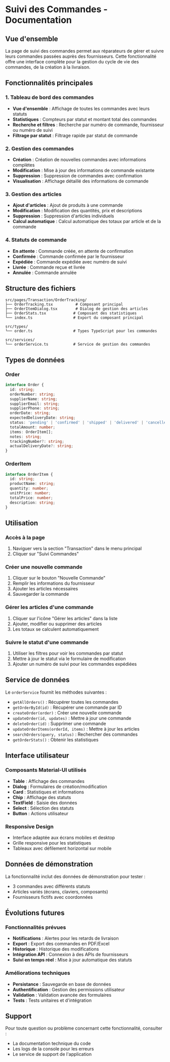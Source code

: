 # Suivi des Commandes - Documentation

## Vue d'ensemble

La page de suivi des commandes permet aux réparateurs de gérer et suivre leurs commandes passées auprès des fournisseurs. Cette fonctionnalité offre une interface complète pour la gestion du cycle de vie des commandes, de la création à la livraison.

## Fonctionnalités principales

### 1. Tableau de bord des commandes
- **Vue d'ensemble** : Affichage de toutes les commandes avec leurs statuts
- **Statistiques** : Compteurs par statut et montant total des commandes
- **Recherche et filtres** : Recherche par numéro de commande, fournisseur ou numéro de suivi
- **Filtrage par statut** : Filtrage rapide par statut de commande

### 2. Gestion des commandes
- **Création** : Création de nouvelles commandes avec informations complètes
- **Modification** : Mise à jour des informations de commande existante
- **Suppression** : Suppression de commandes avec confirmation
- **Visualisation** : Affichage détaillé des informations de commande

### 3. Gestion des articles
- **Ajout d'articles** : Ajout de produits à une commande
- **Modification** : Modification des quantités, prix et descriptions
- **Suppression** : Suppression d'articles individuels
- **Calcul automatique** : Calcul automatique des totaux par article et de la commande

### 4. Statuts de commande
- **En attente** : Commande créée, en attente de confirmation
- **Confirmée** : Commande confirmée par le fournisseur
- **Expédiée** : Commande expédiée avec numéro de suivi
- **Livrée** : Commande reçue et livrée
- **Annulée** : Commande annulée

## Structure des fichiers

```
src/pages/Transaction/OrderTracking/
├── OrderTracking.tsx          # Composant principal
├── OrderItemDialog.tsx        # Dialog de gestion des articles
├── OrderStats.tsx            # Composant des statistiques
└── index.ts                  # Export du composant principal

src/types/
└── order.ts                  # Types TypeScript pour les commandes

src/services/
└── orderService.ts           # Service de gestion des commandes
```

## Types de données

### Order
```typescript
interface Order {
  id: string;
  orderNumber: string;
  supplierName: string;
  supplierEmail: string;
  supplierPhone: string;
  orderDate: string;
  expectedDeliveryDate: string;
  status: 'pending' | 'confirmed' | 'shipped' | 'delivered' | 'cancelled';
  totalAmount: number;
  items: OrderItem[];
  notes: string;
  trackingNumber?: string;
  actualDeliveryDate?: string;
}
```

### OrderItem
```typescript
interface OrderItem {
  id: string;
  productName: string;
  quantity: number;
  unitPrice: number;
  totalPrice: number;
  description: string;
}
```

## Utilisation

### Accès à la page
1. Naviguer vers la section "Transaction" dans le menu principal
2. Cliquer sur "Suivi Commandes"

### Créer une nouvelle commande
1. Cliquer sur le bouton "Nouvelle Commande"
2. Remplir les informations du fournisseur
3. Ajouter les articles nécessaires
4. Sauvegarder la commande

### Gérer les articles d'une commande
1. Cliquer sur l'icône "Gérer les articles" dans la liste
2. Ajouter, modifier ou supprimer des articles
3. Les totaux se calculent automatiquement

### Suivre le statut d'une commande
1. Utiliser les filtres pour voir les commandes par statut
2. Mettre à jour le statut via le formulaire de modification
3. Ajouter un numéro de suivi pour les commandes expédiées

## Service de données

Le `orderService` fournit les méthodes suivantes :

- `getAllOrders()` : Récupérer toutes les commandes
- `getOrderById(id)` : Récupérer une commande par ID
- `createOrder(order)` : Créer une nouvelle commande
- `updateOrder(id, updates)` : Mettre à jour une commande
- `deleteOrder(id)` : Supprimer une commande
- `updateOrderItems(orderId, items)` : Mettre à jour les articles
- `searchOrders(query, status)` : Rechercher des commandes
- `getOrderStats()` : Obtenir les statistiques

## Interface utilisateur

### Composants Material-UI utilisés
- **Table** : Affichage des commandes
- **Dialog** : Formulaires de création/modification
- **Card** : Statistiques et informations
- **Chip** : Affichage des statuts
- **TextField** : Saisie des données
- **Select** : Sélection des statuts
- **Button** : Actions utilisateur

### Responsive Design
- Interface adaptée aux écrans mobiles et desktop
- Grille responsive pour les statistiques
- Tableaux avec défilement horizontal sur mobile

## Données de démonstration

La fonctionnalité inclut des données de démonstration pour tester :
- 3 commandes avec différents statuts
- Articles variés (écrans, claviers, composants)
- Fournisseurs fictifs avec coordonnées

## Évolutions futures

### Fonctionnalités prévues
- **Notifications** : Alertes pour les retards de livraison
- **Export** : Export des commandes en PDF/Excel
- **Historique** : Historique des modifications
- **Intégration API** : Connexion à des APIs de fournisseurs
- **Suivi en temps réel** : Mise à jour automatique des statuts

### Améliorations techniques
- **Persistance** : Sauvegarde en base de données
- **Authentification** : Gestion des permissions utilisateur
- **Validation** : Validation avancée des formulaires
- **Tests** : Tests unitaires et d'intégration

## Support

Pour toute question ou problème concernant cette fonctionnalité, consulter :
- La documentation technique du code
- Les logs de la console pour les erreurs
- Le service de support de l'application


